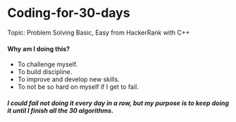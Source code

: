 # Coding-for-30-days
Topic: Problem Solving Basic, Easy from HackerRank with C++

#### Why am I doing this? 
- To challenge myself.
- To build discipline.
- To improve and develop new skills.
- To not be so hard on myself if I get to fail.

##### I could fail not doing it every day in a row, but my purpose is to keep doing it until I finish all the 30 algorithms.
